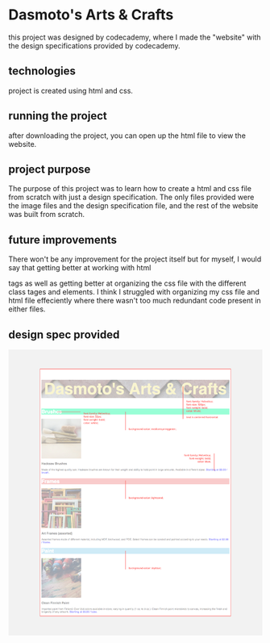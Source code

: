 # Dasmoto's Arts & Crafts

this project was designed by codecademy, where I made the "website" with the design specifications provided by codecademy.

## technologies

project is created using html and css.

## running the project

after downloading the project, you can open up the html file to view the website.

## project purpose

The purpose of this project was to learn how to create a html and css file from scratch with just a design specification. The only files provided were the image files and the design specification file, and the rest of the website was built from scratch.

## future improvements

There won't be any improvement for the project itself but for myself, I would say that getting better at working with html <div> tags as well as getting better at organizing the css file with the different class tages and elements. I think I struggled with organizing my css file and html file effeciently where there wasn't too much redundant code present in either files.

## design spec provided

<img src="./resources/dasmotos-arts_redline.jpg"/>
